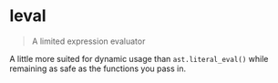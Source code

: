 leval
=====

> A limited expression evaluator

A little more suited for dynamic usage than `ast.literal_eval()` while remaining as safe as the functions you pass in.